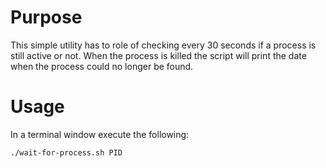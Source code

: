 # Purpose

This simple utility has to role of checking every 30 seconds if a process is still active or not. When the process is killed the script will print the date when the process could no longer be found.

# Usage

In a terminal window execute the following:

``` shell
./wait-for-process.sh PID
```
